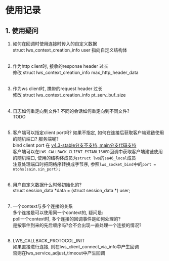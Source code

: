# 使用记录 #

## 1. 使用疑问  

1) 如何在回调时使用连接时传入的自定义数据  
struct lws_context_creation_info user 指向自定义结构体  
&nbsp;

2) 作为http client时, 接收的response header 过长  
修改 struct lws_context_creation_info max_http_header_data  
&nbsp;

3) 作为ws client时, 携带的request header 过长  
修改 struct lws_context_creation_info pt_serv_buf_size  
&nbsp;

4) 日志如何重定向到文件? 不同的会话如何重定向到不同文件?  
TODO  
&nbsp;

5) 客户端可以指定client port吗? 如果不指定, 如何在连接后获取客户端建链使用的随机端口? 服务端呢?  
bind client port 在 [v4.3-stable分支不支持, main分支代码支持](https://github.com/warmcat/libwebsockets/issues/3150)   
客户端可以在`LWS_CALLBACK_CLIENT_ESTABLISHED`回调中获取客户端建链使用的随机端口, 使用的结构体成员为`struct lws`的`sa46_local`成员  
注意处理端口时把网络序转换成字节序, 参照`lws_socket_bind`中的`port = ntohs(sain.sin_port);`  
&nbsp;

6) 用户自定义数据什么时候初始化的?  
struct session_data *data = (struct session_data *) user;  
&nbsp;

7) 一个context与多个连接的关系  
多个连接是可以使用同一个context的, 疑问是:  
poll一个context时, 多个连接的回调事件是如何处理的?  
是按事件到来的先后顺序吗?会不会出现一直处理一个连接的情况?  
&nbsp;

8) LWS_CALLBACK_PROTOCOL_INIT  
如果直接进行连接, 则在lws_client_connect_via_info中产生回调  
否则在lws_service_adjust_timeout中产生回调  